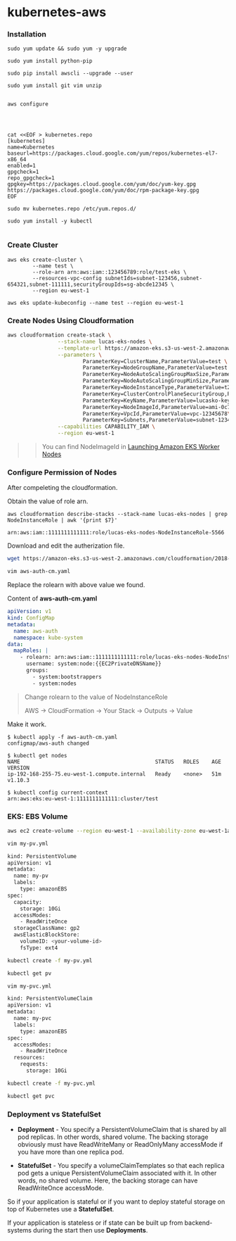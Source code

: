 # kubernetes-aws

### Installation

```
sudo yum update && sudo yum -y upgrade

sudo yum install python-pip

sudo pip install awscli --upgrade --user

sudo yum install git vim unzip


aws configure




cat <<EOF > kubernetes.repo
[kubernetes]
name=Kubernetes
baseurl=https://packages.cloud.google.com/yum/repos/kubernetes-el7-x86_64
enabled=1
gpgcheck=1
repo_gpgcheck=1
gpgkey=https://packages.cloud.google.com/yum/doc/yum-key.gpg https://packages.cloud.google.com/yum/doc/rpm-package-key.gpg
EOF

sudo mv kubernetes.repo /etc/yum.repos.d/

sudo yum install -y kubectl


```


### Create Cluster
```
aws eks create-cluster \
		--name test \
		--role-arn arn:aws:iam::123456789:role/test-eks \
		--resources-vpc-config subnetIds=subnet-123456,subnet-654321,subnet-111111,securityGroupIds=sg-abcde12345 \
		--region eu-west-1

aws eks update-kubeconfig --name test --region eu-west-1
```

### Create Nodes Using Cloudformation

```sh
aws cloudformation create-stack \
                --stack-name lucas-eks-nodes \
                --template-url https://amazon-eks.s3-us-west-2.amazonaws.com/cloudformation/2018-08-30/amazon-eks-nodegroup.yaml \
                --parameters \
                        ParameterKey=ClusterName,ParameterValue=test \
                        ParameterKey=NodeGroupName,ParameterValue=test \
                        ParameterKey=NodeAutoScalingGroupMaxSize,ParameterValue=1 \
                        ParameterKey=NodeAutoScalingGroupMinSize,ParameterValue=0 \
                        ParameterKey=NodeInstanceType,ParameterValue=t2.small \
                        ParameterKey=ClusterControlPlaneSecurityGroup,ParameterValue=sg-1234567 \
                        ParameterKey=KeyName,ParameterValue=lucasko-key \
                        ParameterKey=NodeImageId,ParameterValue=ami-0c7a4976cb6fafd3a \
                        ParameterKey=VpcId,ParameterValue=vpc-12345678\
                        ParameterKey=Subnets,ParameterValue=subnet-123456\\,subnet-654321 \
                --capabilities CAPABILITY_IAM \
                --region eu-west-1
```

>> You can find NodeImageId in [Launching Amazon EKS Worker Nodes](https://docs.aws.amazon.com/eks/latest/userguide/launch-workers.html)

### Configure Permission of Nodes

After compeleting the cloudformation.

Obtain the value of role arn.

```
aws cloudformation describe-stacks --stack-name lucas-eks-nodes | grep NodeInstanceRole | awk '{print $7}'

arn:aws:iam::1111111111111:role/lucas-eks-nodes-NodeInstanceRole-5566
```

Download and edit the autherization file.

```sh                
wget https://amazon-eks.s3-us-west-2.amazonaws.com/cloudformation/2018-08-30/aws-auth-cm.yaml

vim aws-auth-cm.yaml

```

Replace the rolearn with above value we found.

Content of **aws-auth-cm.yaml**

```yml
apiVersion: v1
kind: ConfigMap
metadata:
  name: aws-auth
  namespace: kube-system
data:
  mapRoles: |
    - rolearn: arn:aws:iam::1111111111111:role/lucas-eks-nodes-NodeInstanceRole-5566
      username: system:node:{{EC2PrivateDNSName}}
      groups:
        - system:bootstrappers
        - system:nodes

```

> Change rolearn to the value of NodeInstanceRole
> 
> AWS -> CloudFormation -> Your Stack -> Outputs -> Value

Make it work.

```
$ kubectl apply -f aws-auth-cm.yaml
configmap/aws-auth changed

$ kubectl get nodes
NAME                                           STATUS   ROLES    AGE   VERSION
ip-192-168-255-75.eu-west-1.compute.internal   Ready    <none>   51m   v1.10.3

$ kubectl config current-context
arn:aws:eks:eu-west-1:1111111111111:cluster/test
```





### EKS: EBS Volume


```sh
aws ec2 create-volume --region eu-west-1 --availability-zone eu-west-1a --size 10 --volume-type gp2
```


```sh
vim my-pv.yml
```

```sh
kind: PersistentVolume
apiVersion: v1
metadata:
  name: my-pv
  labels:
    type: amazonEBS
spec:
  capacity:
    storage: 10Gi
  accessModes:
    - ReadWriteOnce
  storageClassName: gp2  
  awsElasticBlockStore:
    volumeID: <your-volume-id>
    fsType: ext4
```



```sh
kubectl create -f my-pv.yml

kubectl get pv
```


```sh
vim my-pvc.yml
```


```sh
kind: PersistentVolumeClaim
apiVersion: v1
metadata:
  name: my-pvc
  labels:
    type: amazonEBS
spec:
  accessModes:
    - ReadWriteOnce
  resources:
    requests:
      storage: 10Gi
```

 
```sh
kubectl create -f my-pvc.yml

kubectl get pvc
```


### Deployment vs StatefulSet
 
 * **Deployment** - You specify a PersistentVolumeClaim that is shared by all pod replicas. In other words, shared volume. The backing storage obviously must have ReadWriteMany or ReadOnlyMany accessMode if you have more than one replica pod.

 * **StatefulSet** - You specify a volumeClaimTemplates so that each replica pod gets a unique PersistentVolumeClaim associated with it. In other words, no shared volume. Here, the backing storage can have ReadWriteOnce accessMode.

 
So if your application is stateful or if you want to deploy stateful storage on top of Kubernetes use a **StatefulSet**.

If your application is stateless or if state can be built up from backend-systems during the start then use **Deployments**.

